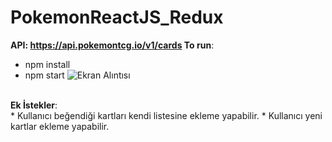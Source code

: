 # PokemonReactJS_Redux
 <b>API: https://api.pokemontcg.io/v1/cards </b>
 <b>To run</b>:<br>
* npm install
* npm start
![Ekran Alıntısı](https://user-images.githubusercontent.com/26633192/74873033-71909f00-536f-11ea-8f04-ee30d0764c0d.PNG)
<br>
 <b>Ek İstekler</b>:<br>
 * Kullanıcı beğendiği kartları kendi listesine ekleme yapabilir.
 * Kullanıcı yeni kartlar ekleme yapabilir.
